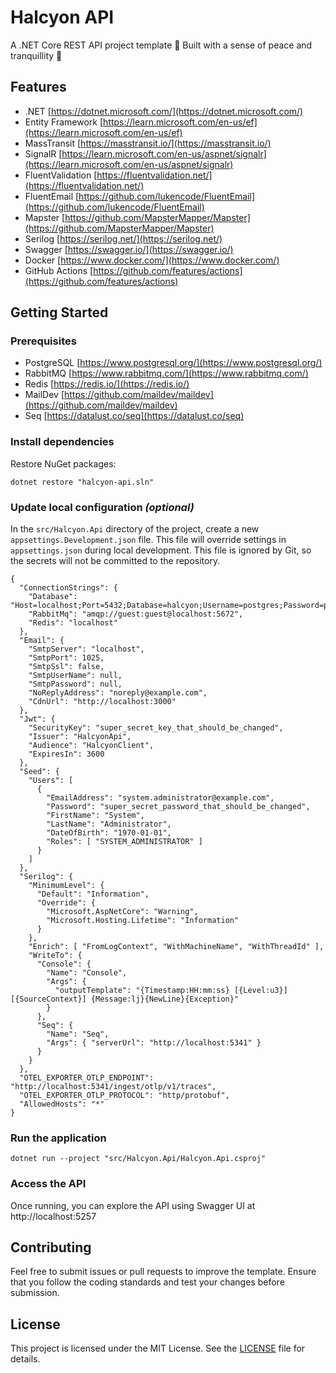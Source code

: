 # Halcyon API

A .NET Core REST API project template 👷 Built with a sense of peace and tranquillity 🙏

## Features

- .NET
  [https://dotnet.microsoft.com/](https://dotnet.microsoft.com/)
- Entity Framework
  [https://learn.microsoft.com/en-us/ef](https://learn.microsoft.com/en-us/ef)
- MassTransit
  [https://masstransit.io/](https://masstransit.io/)
- SignalR
  [https://learn.microsoft.com/en-us/aspnet/signalr](https://learn.microsoft.com/en-us/aspnet/signalr)
- FluentValidation
  [https://fluentvalidation.net/](https://fluentvalidation.net/)
- FluentEmail
  [https://github.com/lukencode/FluentEmail](https://github.com/lukencode/FluentEmail)
- Mapster
  [https://github.com/MapsterMapper/Mapster](https://github.com/MapsterMapper/Mapster)
- Serilog
  [https://serilog.net/](https://serilog.net/)
- Swagger
  [https://swagger.io/](https://swagger.io/)
- Docker
  [https://www.docker.com/](https://www.docker.com/)
- GitHub Actions
  [https://github.com/features/actions](https://github.com/features/actions)

## Getting Started

### Prerequisites

- PostgreSQL
  [https://www.postgresql.org/](https://www.postgresql.org/)
- RabbitMQ
  [https://www.rabbitmq.com/](https://www.rabbitmq.com/)
- Redis
  [https://redis.io/](https://redis.io/)
- MailDev
  [https://github.com/maildev/maildev](https://github.com/maildev/maildev)
- Seq
  [https://datalust.co/seq](https://datalust.co/seq)

### Install dependencies

Restore NuGet packages:

```
dotnet restore "halcyon-api.sln"
```

### Update local configuration _(optional)_

In the `src/Halcyon.Api` directory of the project, create a new `appsettings.Development.json` file. This file will override settings in `appsettings.json` during local development. This file is ignored by Git, so the secrets will not be committed to the repository.

```
{
  "ConnectionStrings": {
    "Database": "Host=localhost;Port=5432;Database=halcyon;Username=postgres;Password=password",
    "RabbitMq": "amqp://guest:guest@localhost:5672",
    "Redis": "localhost"
  },
  "Email": {
    "SmtpServer": "localhost",
    "SmtpPort": 1025,
    "SmtpSsl": false,
    "SmtpUserName": null,
    "SmtpPassword": null,
    "NoReplyAddress": "noreply@example.com",
    "CdnUrl": "http://localhost:3000"
  },
  "Jwt": {
    "SecurityKey": "super_secret_key_that_should_be_changed",
    "Issuer": "HalcyonApi",
    "Audience": "HalcyonClient",
    "ExpiresIn": 3600
  },
  "Seed": {
    "Users": [
      {
        "EmailAddress": "system.administrator@example.com",
        "Password": "super_secret_password_that_should_be_changed",
        "FirstName": "System",
        "LastName": "Administrator",
        "DateOfBirth": "1970-01-01",
        "Roles": [ "SYSTEM_ADMINISTRATOR" ]
      }
    ]
  },
  "Serilog": {
    "MinimumLevel": {
      "Default": "Information",
      "Override": {
        "Microsoft.AspNetCore": "Warning",
        "Microsoft.Hosting.Lifetime": "Information"
      }
    },
    "Enrich": [ "FromLogContext", "WithMachineName", "WithThreadId" ],
    "WriteTo": {
      "Console": {
        "Name": "Console",
        "Args": {
          "outputTemplate": "{Timestamp:HH:mm:ss} [{Level:u3}] [{SourceContext}] {Message:lj}{NewLine}{Exception}"
        }
      },
      "Seq": {
        "Name": "Seq",
        "Args": { "serverUrl": "http://localhost:5341" }
      }
    }
  },
  "OTEL_EXPORTER_OTLP_ENDPOINT": "http://localhost:5341/ingest/otlp/v1/traces",
  "OTEL_EXPORTER_OTLP_PROTOCOL": "http/protobuf",
  "AllowedHosts": "*"
}
```

### Run the application

```
dotnet run --project "src/Halcyon.Api/Halcyon.Api.csproj"
```

### Access the API

Once running, you can explore the API using Swagger UI at http://localhost:5257

## Contributing

Feel free to submit issues or pull requests to improve the template. Ensure that you follow the coding standards and test your changes before submission.

## License

This project is licensed under the MIT License. See the [LICENSE](LICENSE) file for details.
